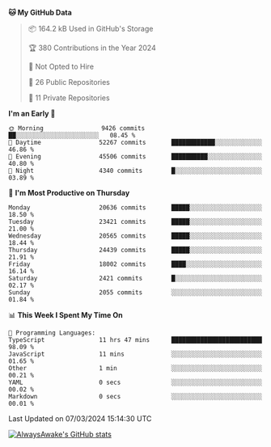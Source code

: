<!--START_SECTION:waka-->
**🐱 My GitHub Data** 

> 📦 164.2 kB Used in GitHub's Storage 
 > 
> 🏆 380 Contributions in the Year 2024
 > 
> 🚫 Not Opted to Hire
 > 
> 📜 26 Public Repositories 
 > 
> 🔑 11 Private Repositories 
 > 
**I'm an Early 🐤** 

```text
🌞 Morning                9426 commits        ██░░░░░░░░░░░░░░░░░░░░░░░   08.45 % 
🌆 Daytime                52267 commits       ████████████░░░░░░░░░░░░░   46.86 % 
🌃 Evening                45506 commits       ██████████░░░░░░░░░░░░░░░   40.80 % 
🌙 Night                  4340 commits        █░░░░░░░░░░░░░░░░░░░░░░░░   03.89 % 
```
📅 **I'm Most Productive on Thursday** 

```text
Monday                   20636 commits       █████░░░░░░░░░░░░░░░░░░░░   18.50 % 
Tuesday                  23421 commits       █████░░░░░░░░░░░░░░░░░░░░   21.00 % 
Wednesday                20565 commits       █████░░░░░░░░░░░░░░░░░░░░   18.44 % 
Thursday                 24439 commits       █████░░░░░░░░░░░░░░░░░░░░   21.91 % 
Friday                   18002 commits       ████░░░░░░░░░░░░░░░░░░░░░   16.14 % 
Saturday                 2421 commits        █░░░░░░░░░░░░░░░░░░░░░░░░   02.17 % 
Sunday                   2055 commits        ░░░░░░░░░░░░░░░░░░░░░░░░░   01.84 % 
```


📊 **This Week I Spent My Time On** 

```text
💬 Programming Languages: 
TypeScript               11 hrs 47 mins      █████████████████████████   98.09 % 
JavaScript               11 mins             ░░░░░░░░░░░░░░░░░░░░░░░░░   01.65 % 
Other                    1 min               ░░░░░░░░░░░░░░░░░░░░░░░░░   00.21 % 
YAML                     0 secs              ░░░░░░░░░░░░░░░░░░░░░░░░░   00.02 % 
Markdown                 0 secs              ░░░░░░░░░░░░░░░░░░░░░░░░░   00.01 % 
```


 Last Updated on 07/03/2024 15:14:30 UTC
<!--END_SECTION:waka-->

[![AlwaysAwake's GitHub stats](https://github-readme-stats.vercel.app/api?username=AlwaysAwake&show_icons=true&theme=github_dark&count_private=true)](https://github.com/AlwaysAwake/AlwaysAwake)
